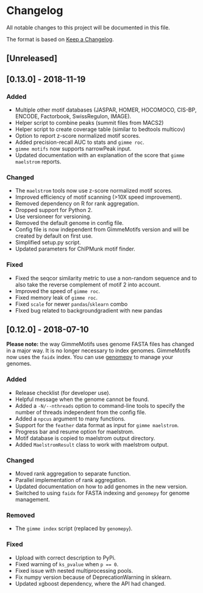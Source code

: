 # Changelog
All notable changes to this project will be documented in this file.

The format is based on [Keep a Changelog](http://keepachangelog.com/en/1.0.0/).

## [Unreleased]

## [0.13.0] - 2018-11-19

### Added

- Multiple other motif databases (JASPAR, HOMER, HOCOMOCO, CIS-BP, ENCODE,
  Factorbook, SwissRegulon, IMAGE).
- Helper script to combine peaks (summit files from MACS2)
- Helper script to create coverage table (similar to bedtools multicov)
- Option to report z-score normalized motif scores.
- Added precision-recall AUC to stats and `gimme roc`.
- `gimme motifs` now supports narrowPeak input.
- Updated documentation with an explanation of the score that `gimme maelstrom` reports.

### Changed

- The `maelstrom` tools now use z-score normalized motif scores.
- Improved efficiency of motif scanning (>10X speed improvement).
- Removed dependency on R for rank aggregation.
- Dropped support for Python 2.
- Use versioneer for versioning.
- Removed the default genome in config file.
- Config file is now independent from GimmeMotifs version and will be created by
  default on first use.
- Simplified setup.py script.
- Updated parameters for ChIPMunk motif finder.

### Fixed 

- Fixed the seqcor similarity metric to use a non-random sequence and to also take
  the reverse complement of motif 2 into account.
- Improved the speed of `gimme roc`.
- Fixed memory leak of `gimme roc`.
- Fixed `scale` for newer `pandas`/`sklearn` combo
- FIxed bug related to backgroundgradient with new pandas

## [0.12.0] - 2018-07-10

**Please note:** the way GimmeMotifs uses genome FASTA files has changed in a
major way. It is no longer necessary to index genomes. GimmeMotifs now uses the
`faidx` index. You can use [genomepy](http://github.com/simonvh/genomepy) to
manage your genomes.

### Added

- Release checklist (for developer use).
- Helpful message when the genome cannot be found.
- Added a `-N/--nthreads` option to command-line tools to specify the number of
  threads independent from the config file.
- Added a `npcus` argument to many functions.
- Support for the `feather` data format as input for `gimme maelstrom`.
- Progress bar and resume option for maelstrom.
- Motif database is copied to maelstrom output directory.
- Added `MaelstromResult` class to work with maelstrom output.

### Changed

- Moved rank aggregation to separate function.
- Parallel implementation of rank aggregation.
- Updated documentation on how to add genomes in the new version.
- Switched to using `faidx` for FASTA indexing and `genomepy` for genome
  management.

### Removed

- The `gimme index` script (replaced by `genomepy`).

### Fixed

- Upload with correct description to PyPi.
- Fixed warning of `ks_pvalue` when `p == 0`.
- Fixed issue with nested multiprocessing pools.
- Fix numpy version because of DeprecationWarning in sklearn.
- Updated xgboost dependency, where the API had changed.
